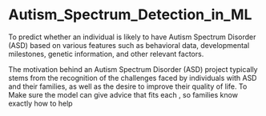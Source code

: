 # Autism_Spectrum_Detection_in_ML
To predict whether an individual is likely to have Autism Spectrum Disorder (ASD) based on various features such as behavioral data, developmental milestones, genetic information, and other relevant factors. 

The motivation behind an Autism Spectrum Disorder (ASD) project typically stems from the recognition of the challenges faced by individuals with ASD and their families, as well as the desire to improve their quality of life.
To Make sure the model can give advice that fits each , so families know exactly how to help


